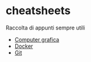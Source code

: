 # cheatsheets
Raccolta di appunti sempre utili

* [Computer grafica](Computer%20grafica)
* [Docker](Docker)
* [Git](Git)
